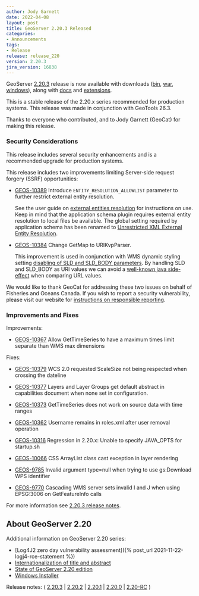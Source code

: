 ```yaml
---
author: Jody Garnett
date: 2022-04-08
layout: post
title: GeoServer 2.20.3 Released
categories:
- Announcements
tags:
- Release
release: release_220
version: 2.20.3
jira_version: 16838
---
```


GeoServer [2.20.3](/release/2.20.3/) release is now available with downloads ([bin](https://sourceforge.net/projects/geoserver/files/GeoServer/2.20.3/geoserver-2.20.3-bin.zip/download), [war](https://sourceforge.net/projects/geoserver/files/GeoServer/2.20.3/geoserver-2.20.3-war.zip/download), [windows](https://sourceforge.net/projects/geoserver/files/GeoServer/2.20.3/GeoServer-2.20.3-winsetup.exe/download)), along with [docs](https://sourceforge.net/projects/geoserver/files/GeoServer/2.20.3/geoserver-2.20.3-htmldoc.zip/download) and [extensions](https://sourceforge.net/projects/geoserver/files/GeoServer/2.20.3/extensions/).

This is a stable release of the 2.20.x series recommended for production systems. This release was made in conjunction with GeoTools 26.3.

Thanks to everyone who contributed, and to Jody Garnett (GeoCat) for making this release.

### Security Considerations

This release includes several security enhancements and is a recommended upgrade for production systems.

This release includes two improvements limiting Server-side request forgery (SSRF) opportunities:

* [GEOS-10389](https://osgeo-org.atlassian.net/browse/GEOS-10389) Introduce ``ENTITY_RESOLUTION_ALLOWLIST`` parameter to further restrict external entity resolution.

  See the user guide on [external entities resolution](https://docs.geoserver.org/latest/en/user/production/config.html#production-config-external-entities) for instructions on use. Keep in mind that the application schema plugin requires external entity resolution to local files be available. The global setting required by application schema has been renamed to [Unrestricted XML External Entity Resolution](https://docs.geoserver.org/latest/en/user/configuration/globalsettings.html#config-globalsettings-external-entities).
  
* [GEOS-10384](https://osgeo-org.atlassian.net/browse/GEOS-10384) Change GetMap to URIKvpParser.
  
  This improvement is used in conjunction with WMS dynamic styling setting [disabling of SLD and SLD_BODY parameters](https://docs.geoserver.org/latest/en/user/services/wms/webadmin.html#disabling-usage-of-dynamic-styling-in-getmap-and-getfeatureinfo-requests). By handling SLD and SLD_BODY as URI values we can avoid a [well-known java side-effect](https://bugs.java.com/bugdatabase/view_bug.do?bug_id=4434494) when comparing URL values.

We would like to thank GeoCat for addressing these two issues on behalf of Fisheries and Oceans Canada. If you wish to report a security vulnerability, please visit our website for [instructions on responsible reporting](http://geoserver.org/issues/).

### Improvements and Fixes

Improvements:

* [GEOS-10367](https://osgeo-org.atlassian.net/browse/GEOS-10367) Allow GetTimeSeries to have a maximum times limit separate than WMS max dimensions

Fixes:

* [GEOS-10379](https://osgeo-org.atlassian.net/browse/GEOS-10379) WCS 2.0 requested ScaleSize not being respected when crossing the dateline

* [GEOS-10377](https://osgeo-org.atlassian.net/browse/GEOS-10377) Layers and Layer Groups get default abstract in capabilities document when none set in configuration.

* [GEOS-10373](https://osgeo-org.atlassian.net/browse/GEOS-10373) GetTimeSeries does not work on source data with time ranges

* [GEOS-10362](https://osgeo-org.atlassian.net/browse/GEOS-10362) Username remains in roles.xml after user removal operation

* [GEOS-10316](https://osgeo-org.atlassian.net/browse/GEOS-10316) Regression in 2.20.x: Unable to specify JAVA\_OPTS for startup.sh

* [GEOS-10066](https://osgeo-org.atlassian.net/browse/GEOS-10066) CSS ArrayList class cast exception in layer rendering

* [GEOS-9785](https://osgeo-org.atlassian.net/browse/GEOS-9785) Invalid argument type=null when trying to use gs:Download WPS identifier

* [GEOS-9770](https://osgeo-org.atlassian.net/browse/GEOS-9770) Cascading WMS server sets invalid I and J when using EPSG:3006 on GetFeatureInfo calls

For more information see [2.20.3 release notes](https://github.com/geoserver/geoserver/releases/tag/2.20.3).

## About GeoServer 2.20

Additional information on GeoServer 2.20 series:

* [Log4J2 zero day vulnerability assessment]({% post_url 2021-11-22-logj4-rce-statement %})
* [Internationalization of title and abstract](https://docs.geoserver.org/latest/en/user/services/internationalization/index.html)
* [State of GeoServer 2.20 edition](https://docs.google.com/presentation/d/19Cmld0_VFePh1g4qUSfqNWWB0t-teClFpT3eUqpYGos/edit?usp=sharing)
* [Windows Installer](https://docs.geoserver.org/stable/en/user/installation/win_installer.html) 

Release notes: ( [2.20.3](https://github.com/geoserver/geoserver/releases/tag/2.20.3) \| [2.20.2](https://github.com/geoserver/geoserver/releases/tag/2.20.2) \| [2.20.1](https://github.com/geoserver/geoserver/releases/tag/2.20.1) \| [2.20.0](https://github.com/geoserver/geoserver/releases/tag/2.20.0) \| [2.20-RC](https://github.com/geoserver/geoserver/releases/tag/2.20-RC) )

